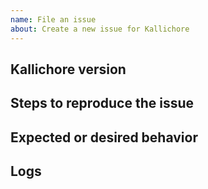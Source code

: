 ```yaml
---
name: File an issue
about: Create a new issue for Kallichore
---
```


<!--
Thanks for taking the time to file an issue!

If your issue concerns kernels in Positron, please file it on the main Positron
repository instead:
https://github.com/posit-dev/positron
-->

## Kallichore version

<!--
Run `./kcserver --version` and paste the result here.
-->

## Steps to reproduce the issue

<!--
Describe a set of steps that will cause the issue to happen.
-->

## Expected or desired behavior

<!--
What did you expect to happen instead?
-->

## Logs

<!--
Attach all relevant logs. Run e.g. 

./kcserver --log-level debug --log-file foo.log

to get debug logs.

If your problem happens in Positron: from the Output panel, select Kernel
Supervisor to access the Kallichore logs.
-->


